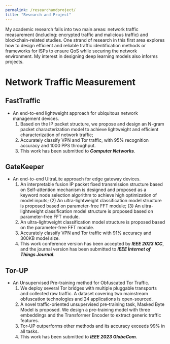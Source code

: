 ```yaml
---
permalink: /researchandproject/
title: "Research and Project"
---
```


My academic research falls into two main areas: network traffic measurement (including: encrypted traffic and malicious traffic) and blockchain-related studies. One strand of research in this first area explores how to design efficient and reliable traffic identification methods or frameworks for ISPs to ensure QoS while securing the network environment. My interest in designing deep learning models also informs projects.

# Network Traffic Measurement

## FastTraffic
- An end-to-end lightweight approach for ubiquitous network management devices.
  1. Based on the IP packet structure, we propose and design an N-gram packet characterization model to achieve lightweight and efficient characterization of network traffic;
  2. Accurately classify VPN and Tor traffic, with 95% recognition accuracy and 1000 PPS throughput.
  3. This work has been submitted to ***Computer Networks***.

 ## GateKeeper
- An end-to-end UltraLite approach for edge gateway devices.
  1. An interpretable fusion IP packet fixed transmission structure based on Self-attention mechanism is designed and proposed as a keyword node selection algorithm to achieve high optimization of model inputs; (2) An ultra-lightweight classification model structure is proposed based on parameter-free FFT module; (3) An ultra-lightweight classification model structure is proposed based on parameter-free FFT module.
  2. An ultra-lightweight classification model structure is proposed based on the parameter-free FFT module.
  3. Accurately classify VPN and Tor traffic with 91% accuracy and 300KB model size.
  4. This work conference version has been accepted by ***IEEE 2023 ICC***, and the journal version has been submitted to ***IEEE Internet of Things Journal***.
  
 ## Tor-UP
- An Unsupervised Pre-training  method for Obfuscated Tor Traffic.
  1. We deploy several Tor bridges with multiple pluggable transports and collected raw traffic. A dataset covering two mainstream obfuscation technologies and 24 applications is open-sourced.
  2. A novel traffic-oriented unsupervised pre-training task, Masked Byte Model is proposed. We design a pre-training model with three embeddings and the Transformer Encoder to extract generic traffic features.
  3. Tor-UP outperforms other methods and its accuracy exceeds 99% in all tasks.
  4. This work has been submitted to ***IEEE 2023 GlobeCom***.
